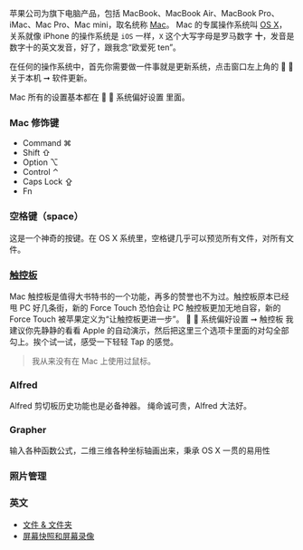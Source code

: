 苹果公司为旗下电脑产品，包括 MacBook、MacBook Air、MacBook Pro、iMac、Mac Pro、Mac mini，取名统称 [Mac](http://www.apple.com/mac/)。
Mac 的专属操作系统叫 [OS X](http://www.apple.com/osx/)，关系就像 iPhone 的操作系统是 `iOS` 一样，`X` 这个大写字母是罗马数字 **十**，发音是数字十的英文发音，好了，跟我念“欧爱死 ten”。

在任何的操作系统中，首先你需要做一件事就是更新系统，点击窗口左上角的  ➞ 关于本机 ➞ 软件更新。

Mac 所有的设置基本都在  ➞ 系统偏好设置 里面。

### Mac 修饰键

- Command ⌘
- Shift ⇧
- Option ⌥
- Control ⌃
- Caps Lock ⇪
- Fn

### 空格键（space）
这是一个神奇的按键。在 OS X 系统里，空格键几乎可以预览所有文件，对所有文件。

### [触控板](https://support.apple.com/zh-cn/HT204352)
Mac 触控板是值得大书特书的一个功能，再多的赞誉也不为过。触控板原本已经甩 PC 好几条街，新的 Force Touch 恐怕会让 PC 触控板更加无地自容，新的 Force Touch 被苹果定义为“让触控板更进一步”。
 ➞ 系统偏好设置 ➞ 触控板
我建议你先静静的看看 Apple 的自动演示，然后把这里三个选项卡里面的对勾全部勾上。挨个试一试，感受一下轻轻 Tap 的感觉。

> 我从来没有在 Mac 上使用过鼠标。

### Alfred
Alfred 剪切板历史功能也是必备神器。
绳命诚可贵，Alfred 大法好。

### Grapher
输入各种函数公式，二维三维各种坐标轴画出来，秉承 OS X 一贯的易用性

### 照片管理

### 英文

- [文件 & 文件夹](file.md)
- [屏幕快照和屏幕录像](price-screen.md)